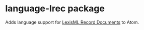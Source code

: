 #  language-lrec package  #

Adds language support for [LexisML Record Documents](https://github.com/literallybenjam/langdev/blob/master/documentation/standards/WD/0002.lsdoc) to Atom.
